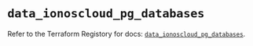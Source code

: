 # `data_ionoscloud_pg_databases`

Refer to the Terraform Registory for docs: [`data_ionoscloud_pg_databases`](https://registry.terraform.io/providers/ionos-cloud/ionoscloud/6.4.9/docs/data-sources/pg_databases).
